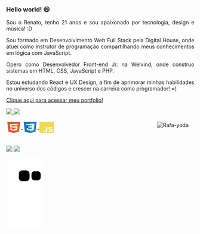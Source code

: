 ### Hello world! 😄

<div style="text-align:justify;">
 
Sou o Renato, tenho 21 anos e sou apaixonado por tecnologia, design e música! :D

Sou formado em Desenvolvimento Web Full Stack pela Digital House, onde atuei como instrutor de programação compartilhando meus conhecimentos em lógica com JavaScript.

Opero como Desenvolvedor Front-end Jr. na Welvind, onde construo sistemas em HTML, CSS, JavaScript e PHP.

Estou estudando React e UX Design, a fim de aprimorar minhas habilidades no universo dos códigos e crescer na carreira como programador! =)

<a href="https://jucox.github.io/portfolio/" target="_blank">Clique aqui para acessar meu portfolio!</a>
 <br>
</div>

 <div>
  <a href="https://github.com/jucox">
  <img height="166em" src="https://github-readme-stats.vercel.app/api?username=jucox&show_icons=true&theme=dark&include_all_commits=true&count_private=true"/>
  <img height="166em" src="https://github-readme-stats.vercel.app/api/top-langs/?username=jucox&layout=compact&langs_count=7&theme=dark"/>
</div>

<div style="display: inline_block"><br>
  <img align="center" alt="Rafa-HTML" height="30" width="40" src="https://raw.githubusercontent.com/devicons/devicon/master/icons/html5/html5-original.svg">
  <img align="center" alt="Rafa-CSS" height="30" width="40" src="https://raw.githubusercontent.com/devicons/devicon/master/icons/css3/css3-original.svg">
  <img align="center" alt="Rafa-Js" height="30" width="40" src="https://raw.githubusercontent.com/devicons/devicon/master/icons/javascript/javascript-plain.svg">
  <img align="right" alt="Rafa-yoda" height="100" width="100" src="https://3.bp.blogspot.com/-zpyhumQrsAc/WQutTeDqAYI/AAAAAAAAZEU/DgDT90KRUs4kE6ybZzRlntmcN2BsY0q7wCEw/s400/Star%2BWars%2BDay%2B%2523Starwarsday%2B2017%2BMay%2BThe%2BForce%2Bbe%2Bwith%2Byou%2BStormtrooper%2Bdancinha%2BVinheta%2BMTV%2B2016.gif">
</div>
 <br>
 <br>
<div> 
  <a href = "mailto:renatojr.dev@gmail.com"><img src="https://img.shields.io/badge/Gmail-D14836?style=for-the-badge&logo=gmail&logoColor=white" target="_blank"></a>
  <a href="https://www.linkedin.com/in/renatoteixeiralinsjr" target="_blank"><img src="https://img.shields.io/badge/LinkedIn-0077B5?style=for-the-badge&logo=linkedin&logoColor=white"></a>

   ![Snake animation](https://github.com/jucox/jucox/blob/output/github-contribution-grid-snake.svg)
</div>
</div>
